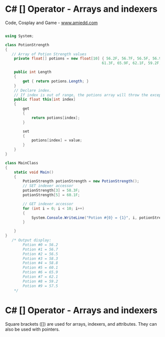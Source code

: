# C# [] Operator - Arrays and indexers

Code, Cosplay and Game - www.amiedd.com

```C# runnable

using System;

class PotionStrength 
{
   // Array of Potion Strength values
    private float[] potions = new float[10] { 56.2F, 56.7F, 56.5F, 56.9F, 58.8F, 
                                            61.3F, 65.9F, 62.1F, 59.2F, 57.5F };

    public int Length
    {
        get { return potions.Length; }
    }
    // Declare index.
    // If index is out of range, the potions array will throw the exception.
    public float this[int index]
    {
        get
        {
            return potions[index];
        }

        set
        {
            potions[index] = value;
        }
    }
}

class MainClass
{
    static void Main()
    {
        PotionStrength potionStrength = new PotionStrength();
        // SET indexer accessor
        potionStrength[3] = 58.3F;
        potionStrength[5] = 60.1F;

        // GET indexer accessor
        for (int i = 0; i < 10; i++)
        {
            System.Console.WriteLine("Potion #{0} = {1}", i, potionStrength[i]);
        }

    }
}
   /* Output display:
        Potion #0 = 56.2
        Potion #1 = 56.7
        Potion #2 = 56.5
        Potion #3 = 58.3
        Potion #4 = 58.8
        Potion #5 = 60.1
        Potion #6 = 65.9
        Potion #7 = 62.1
        Potion #8 = 59.2
        Potion #9 = 57.5
    */

```

# C# [] Operator - Arrays and indexers

Square brackets ([]) are used for arrays, indexers, and attributes. They can also be used with pointers.
